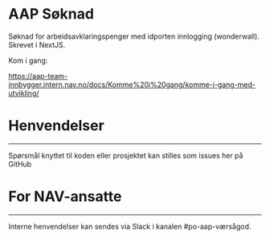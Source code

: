 # AAP Søknad

Søknad for arbeidsavklaringspenger med idporten innlogging (wonderwall). Skrevet i NextJS.

Kom i gang:

https://aap-team-innbygger.intern.nav.no/docs/Komme%20i%20gang/komme-i-gang-med-utvikling/

# Henvendelser

---

Spørsmål knyttet til koden eller prosjektet kan stilles som issues her på GitHub

# For NAV-ansatte

---

Interne henvendelser kan sendes via Slack i kanalen #po-aap-værsågod.

